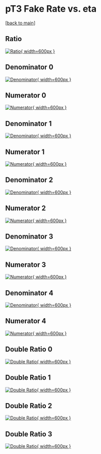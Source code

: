 # pT3 Fake Rate vs. eta

[[back to main](./)]



## Ratio

[![Ratio](../mtv/var/pT3_fakerate_eta.png){ width=600px }](../mtv/var/pT3_fakerate_eta.pdf)

## Denominator 0

[![Denominator](../mtv/den/pT3_fakerate_eta_den0.png){ width=600px }](../mtv/den/pT3_fakerate_eta_den0.pdf)

## Numerator 0

[![Numerator](../mtv/num/pT3_fakerate_eta_num0.png){ width=600px }](../mtv/num/pT3_fakerate_eta_num0.pdf)

## Denominator 1

[![Denominator](../mtv/den/pT3_fakerate_eta_den1.png){ width=600px }](../mtv/den/pT3_fakerate_eta_den1.pdf)

## Numerator 1

[![Numerator](../mtv/num/pT3_fakerate_eta_num1.png){ width=600px }](../mtv/num/pT3_fakerate_eta_num1.pdf)

## Denominator 2

[![Denominator](../mtv/den/pT3_fakerate_eta_den2.png){ width=600px }](../mtv/den/pT3_fakerate_eta_den2.pdf)

## Numerator 2

[![Numerator](../mtv/num/pT3_fakerate_eta_num2.png){ width=600px }](../mtv/num/pT3_fakerate_eta_num2.pdf)

## Denominator 3

[![Denominator](../mtv/den/pT3_fakerate_eta_den3.png){ width=600px }](../mtv/den/pT3_fakerate_eta_den3.pdf)

## Numerator 3

[![Numerator](../mtv/num/pT3_fakerate_eta_num3.png){ width=600px }](../mtv/num/pT3_fakerate_eta_num3.pdf)

## Denominator 4

[![Denominator](../mtv/den/pT3_fakerate_eta_den4.png){ width=600px }](../mtv/den/pT3_fakerate_eta_den4.pdf)

## Numerator 4

[![Numerator](../mtv/num/pT3_fakerate_eta_num4.png){ width=600px }](../mtv/num/pT3_fakerate_eta_num4.pdf)

## Double Ratio 0

[![Double Ratio](../mtv/ratio/pT3_fakerate_eta_ratio0.png){ width=600px }](../mtv/ratio/pT3_fakerate_eta_ratio0.pdf)

## Double Ratio 1

[![Double Ratio](../mtv/ratio/pT3_fakerate_eta_ratio1.png){ width=600px }](../mtv/ratio/pT3_fakerate_eta_ratio1.pdf)

## Double Ratio 2

[![Double Ratio](../mtv/ratio/pT3_fakerate_eta_ratio2.png){ width=600px }](../mtv/ratio/pT3_fakerate_eta_ratio2.pdf)

## Double Ratio 3

[![Double Ratio](../mtv/ratio/pT3_fakerate_eta_ratio3.png){ width=600px }](../mtv/ratio/pT3_fakerate_eta_ratio3.pdf)


